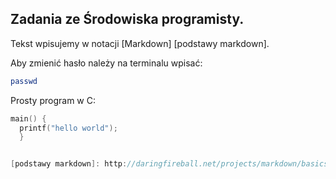 ## Zadania ze Środowiska programisty.

Tekst wpisujemy w notacji [Markdown] [podstawy markdown]. 

Aby zmienić hasło należy na terminalu wpisać:

```sh
passwd
```


Prosty program w C:
```c
main() {
  printf("hello world");
  }


[podstawy markdown]: http://daringfireball.net/projects/markdown/basics
